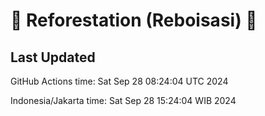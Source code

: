 
# 🌳 Reforestation (Reboisasi) 🌲

## Last Updated

GitHub Actions time: Sat Sep 28 08:24:04 UTC 2024

Indonesia/Jakarta time: Sat Sep 28 15:24:04 WIB 2024
